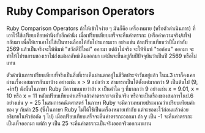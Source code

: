 # Ruby Comparison Operators

Ruby Comparison Operators ถ้าให้เข้าใจง่าย ๆ มันก็คือ เครื่องหมาย (หรือตัวดำเนินการ) ที่เอาไว้ใช้เปรียบเทียบค่านึงกับอีกค่านึง เมื่อเปรียบเทียบเสร็จจะคืนค่าตรรกะ (หรือค่าความจริง/เท็จ) กลับมา เพื่อให้เราเอาไปใช้เป็นทางเลือกให้กับโปรแกรมเรา อย่างเช่น ถ้าเปรียบเทียบว่าปีนี้เท่ากับ 2569 แล้วเป็นจริงจะให้พิมพ์ "สวัสดีปีใหม่" ออกมา แต่ถ้าไม่จริง จะให้พิมพ์ "รอก่อน" ออกมา จะทำให้โปรแกรมของเราไม่ส่งแต่ผลลัพธ์เดิมออกมา แต่มันจะขึ้นอยู่กับปีปัจจุบันว่าเป็นปี 2569 หรือไม่แทน

ตัวดำเนินการเปรียบเทียบที่จริงเป็นสิ่งที่เราเห็นผ่านตาอยู่ในชีวิตประจำวันอยู่แล้ว ในม.3 เราก็คงเคยผ่านเรื่องอสมการกันมาบ้าง อย่างเช่น x > 9 แปลว่า x สามารถเป็นได้ตั้งแต่มากกว่า 9 เป็นต้นไป (9, +inf) ดังนั้นในภาษา Ruby มีความหมายว่าถ้า x เป็นค่าใด ๆ ที่มากกว่า 9 อย่างเช่น x = 9.01, x = 10 หรือ x = 11 หลังเปรียบเทียบค่าเสร็จแล้วค่าตรรกะจะเป็นจริง หรือจะเป็นเรื่องของสมการในป.6 อย่างเช่น y = 25 ในสมการคณิตศาสตร์ ในภาษา Ruby จะมีความหมายประมาณว่าเปรียบเทียบค่าของ y กับค่า 25 (ซึ่งในภาษา Ruby ไม่ได้ใช้เป็นเครื่องหมายเท่ากับ แต่จะขอละไว้ก่อนแล้วค่อยอธิบายในหัวข้อถัด ๆ ไป) เมื่อเปรียบเทียบเสร็จจะคืนค่าตรรกะออกมา ถ้า y เป็น -1 จะคืนค่าตรรกะเป็นเท็จออกมา แต่ถ้า y เป็น 25 จะคืนค่าตรรกะเป็นจริงออกจริงออกมาแทน
